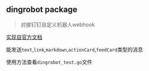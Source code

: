 ## dingrobot package

>对接钉钉自定义机器人webhook

[实现自官方文档](https://ding-doc.dingtalk.com/doc#/serverapi2/qf2nxq)

能发送`text`,`link`,`markdown`,`actionCard`,`feedCard`类型的消息

使用方法查看`dingrobot_test.go`文件